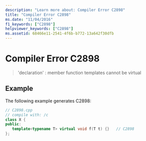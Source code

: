 ```yaml
---
description: "Learn more about: Compiler Error C2898"
title: "Compiler Error C2898"
ms.date: "11/04/2016"
f1_keywords: ["C2898"]
helpviewer_keywords: ["C2898"]
ms.assetid: 68466e11-2541-4f6b-b772-13a642f30dfb
---
```

# Compiler Error C2898

> 'declaration' : member function templates cannot be virtual

## Example

The following example generates C2898:

```cpp
// C2898.cpp
// compile with: /c
class X {
public:
   template<typename T> virtual void f(T t) {}   // C2898
};
```
